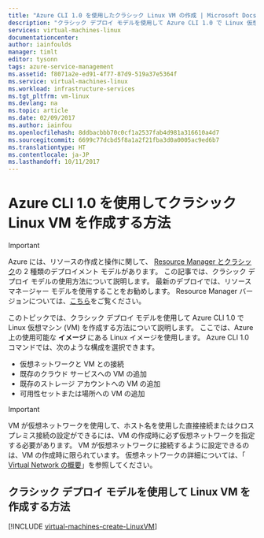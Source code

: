 ```yaml
---
title: "Azure CLI 1.0 を使用したクラシック Linux VM の作成 | Microsoft Docs"
description: "クラシック デプロイ モデルを使用して Azure CLI 1.0 で Linux 仮想マシンを作成する方法について説明する"
services: virtual-machines-linux
documentationcenter: 
author: iainfoulds
manager: timlt
editor: tysonn
tags: azure-service-management
ms.assetid: f8071a2e-ed91-4f77-87d9-519a37e5364f
ms.service: virtual-machines-linux
ms.workload: infrastructure-services
ms.tgt_pltfrm: vm-linux
ms.devlang: na
ms.topic: article
ms.date: 02/09/2017
ms.author: iainfou
ms.openlocfilehash: 8ddbacbbb70c0cf1a2537fab4d981a316610a4d7
ms.sourcegitcommit: 6699c77dcbd5f8a1a2f21fba3d0a0005ac9ed6b7
ms.translationtype: HT
ms.contentlocale: ja-JP
ms.lasthandoff: 10/11/2017
---
```

# <a name="how-to-create-a-classic-linux-vm-with-the-azure-cli-10"></a>Azure CLI 1.0 を使用してクラシック Linux VM を作成する方法
> [!IMPORTANT] 
> Azure には、リソースの作成と操作に関して、 [Resource Manager とクラシック](../../../resource-manager-deployment-model.md)の 2 種類のデプロイメント モデルがあります。 この記事では、クラシック デプロイ モデルの使用方法について説明します。 最新のデプロイでは、リソース マネージャー モデルを使用することをお勧めします。 Resource Manager バージョンについては、[こちら](../create-cli-complete.md?toc=%2fazure%2fvirtual-machines%2flinux%2ftoc.json)をご覧ください。

このトピックでは、クラシック デプロイ モデルを使用して Azure CLI 1.0 で Linux 仮想マシン (VM) を作成する方法について説明します。 ここでは、Azure 上の使用可能な **イメージ** にある Linux イメージを使用します。 Azure CLI 1.0 コマンドでは、次のような構成を選択できます。

* 仮想ネットワークと VM との接続
* 既存のクラウド サービスへの VM の追加
* 既存のストレージ アカウントへの VM の追加
* 可用性セットまたは場所への VM の追加

> [!IMPORTANT]
> VM が仮想ネットワークを使用して、ホスト名を使用した直接接続またはクロスプレミス接続の設定ができるには、VM の作成時に必ず仮想ネットワークを指定する必要があります。 VM が仮想ネットワークに接続するように設定できるのは、VM の作成時に限られています。 仮想ネットワークの詳細については、「 [Virtual Network の概要](http://go.microsoft.com/fwlink/p/?LinkID=294063)」を参照してください。
> 
> 

## <a name="how-to-create-a-linux-vm-using-the-classic-deployment-model"></a>クラシック デプロイ モデルを使用して Linux VM を作成する方法
[!INCLUDE [virtual-machines-create-LinuxVM](../../../../includes/virtual-machines-create-linuxvm.md)]

